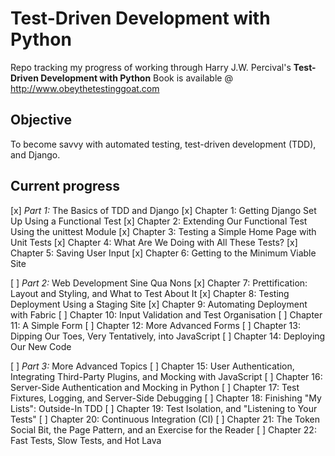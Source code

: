 Test-Driven Development with Python
===================================

Repo tracking my progress of working through Harry J.W. Percival's __Test-Driven Development with Python__ 
Book is available @ http://www.obeythetestinggoat.com

## Objective
To become savvy with automated testing, test-driven development (TDD), and Django.

## Current progress
[x] *Part 1:* The Basics of TDD and Django
[x] Chapter 1: Getting Django Set Up Using a Functional Test
[x] Chapter 2: Extending Our Functional Test Using the unittest Module
[x] Chapter 3: Testing a Simple Home Page with Unit Tests
[x] Chapter 4: What Are We Doing with All These Tests?
[x] Chapter 5: Saving User Input
[x] Chapter 6: Getting to the Minimum Viable Site

[ ] *Part 2:* Web Development Sine Qua Nons
[x] Chapter 7: Prettification: Layout and Styling, and What to Test About It
[x] Chapter 8: Testing Deployment Using a Staging Site
[x] Chapter 9: Automating Deployment with Fabric
[ ] Chapter 10: Input Validation and Test Organisation
[ ] Chapter 11: A Simple Form
[ ] Chapter 12: More Advanced Forms
[ ] Chapter 13: Dipping Our Toes, Very Tentatively, into JavaScript
[ ] Chapter 14: Deploying Our New Code

[ ] *Part 3:* More Advanced Topics
[ ] Chapter 15: User Authentication, Integrating Third-Party Plugins, and Mocking with JavaScript
[ ] Chapter 16: Server-Side Authentication and Mocking in Python
[ ] Chapter 17: Test Fixtures, Logging, and Server-Side Debugging
[ ] Chapter 18: Finishing "My Lists": Outside-In TDD
[ ] Chapter 19: Test Isolation, and "Listening to Your Tests"
[ ] Chapter 20: Continuous Integration (CI)
[ ] Chapter 21: The Token Social Bit, the Page Pattern, and an Exercise for the Reader
[ ] Chapter 22: Fast Tests, Slow Tests, and Hot Lava
